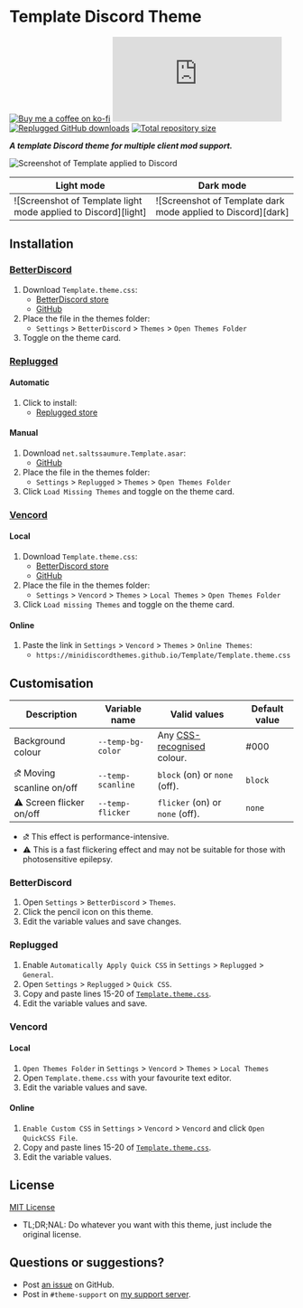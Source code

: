 [screenshot]:       https://cdn.discordapp.com/attachments/946226984005025835/1140494116451532810/template1.png

[css-color]:        https://developer.mozilla.org/en-US/docs/Web/CSS/color_value
[discord]:          https://discord.gg/uy8nKQVatp

[BetterDiscord]:    https://betterdiscord.app/
[Replugged]:        https://replugged.dev/
[Vencord]:          https://github.com/Vendicated/Vencord

[shield-donate]:    https://img.shields.io/badge/Donate-ko--fi-orange?style=flat-square&logo=kofi&logoColor=orange
[ko-fi]:            https://ko-fi.com/saltssaumure "Buy me a coffee!"

[shield-bd-dl]:     https://img.shields.io/github/downloads/MiniDiscordThemes/Template/Template.theme.css?color=purple&label=Downloads&style=flat-square
[shield-asar-dl]:   https://img.shields.io/github/downloads/MiniDiscordThemes/Template/net.saltssaumure.Template.asar?color=purple&label=Downloads&style=flat-square
[shield-repo-size]: https://img.shields.io/github/repo-size/MiniDiscordThemes/Template?label=Repository&style=flat-square "Total size"

[github]:           https://github.com/MiniDiscordThemes/Template
[issues]:           https://github.com/MiniDiscordThemes/Template/issues
[license]:          https://github.com/MiniDiscordThemes/Template/blob/main/LICENSE
[.theme.css]:       https://github.com/MiniDiscordThemes/Template/blob/main/Template.theme.css

[release-bd]:       https://betterdiscord.app/theme/?id=000 "BetterDiscord store page"
[release-rp]:       https://replugged.dev/store/net.saltssaumure.Template "Replugged store page"
[release-bd-gh]:    https://github.com/MiniDiscordThemes/Template/releases/latest/download/Template.theme.css "Get latest release"
[release-rp-gh]:    https://github.com/MiniDiscordThemes/Template/releases/latest/download/net.saltssaumure.Template.asar "Get latest release"

# Template Discord Theme
[![Buy me a coffee on ko-fi][shield-donate]][ko-fi]
[![BetterDiscord GitHub downloads][shield-bd-dl]][release-bd-gh]
[![Replugged GitHub downloads][shield-asar-dl]][release-rp-gh]
[![Total repository size][shield-repo-size]][github]

***A template Discord theme for multiple client mod support.***

![Screenshot of Template applied to Discord][screenshot]

| Light mode                                                     | Dark mode                                                    |
| -------------------------------------------------------------- | ------------------------------------------------------------ |
| ![Screenshot of Template light mode applied to Discord][light] | ![Screenshot of Template dark mode applied to Discord][dark] |

## Installation

### [BetterDiscord][BetterDiscord]
1. Download `Template.theme.css`:
    - [BetterDiscord store][release-bd]
    - [GitHub][release-bd-gh]
2. Place the file in the themes folder:
    - `Settings` > `BetterDiscord` > `Themes` > `Open Themes Folder`
3. Toggle on the theme card.

### [Replugged][Replugged]
#### Automatic
1. Click to install:
    - [Replugged store][release-rp]
#### Manual
1. Download `net.saltssaumure.Template.asar`:
    - [GitHub][release-rp-gh]
2. Place the file in the themes folder:
    - `Settings` > `Replugged` > `Themes` > `Open Themes Folder`
3. Click `Load Missing Themes` and toggle on the theme card.

### [Vencord][Vencord]
#### Local
1. Download `Template.theme.css`:
    - [BetterDiscord store][release-bd]
    - [GitHub][release-bd-gh]
2. Place the file in the themes folder:
    - `Settings` > `Vencord` > `Themes` > `Local Themes` > `Open Themes Folder`
3. Click `Load missing Themes` and toggle on the theme card.
#### Online
1. Paste the link in `Settings` > `Vencord` > `Themes` > `Online Themes`:
    - `https://minidiscordthemes.github.io/Template/Template.theme.css`

## Customisation

| Description                    | Variable name     | Valid values                            | Default value |
| ------------------------------ | ----------------- | --------------------------------------- | ------------- |
| Background colour              | `--temp-bg-color` | Any [CSS-recognised][css-color] colour. | #000          |
| &#9936; Moving scanline on/off | `--temp-scanline` | `block` (on) or `none` (off).           | `block`       |
| &#9888; Screen flicker on/off  | `--temp-flicker`  | `flicker` (on) or `none` (off).         | `none`        |

- &#9936; This effect is performance-intensive.
- &#9888; This is a fast flickering effect and may not be suitable for those with photosensitive epilepsy.

### BetterDiscord
1. Open `Settings` > `BetterDiscord` > `Themes`.
2. Click the pencil icon on this theme.
3. Edit the variable values and save changes.

### Replugged
1. Enable `Automatically Apply Quick CSS` in `Settings` > `Replugged` > `General`.
2. Open `Settings` > `Replugged` > `Quick CSS`.
3. Copy and paste lines 15-20 of [`Template.theme.css`][.theme.css].
4. Edit the variable values and save.

### Vencord
#### Local
1. `Open Themes Folder` in `Settings` > `Vencord` > `Themes` > `Local Themes`
2. Open `Template.theme.css` with your favourite text editor.
3. Edit the variable values and save.
#### Online
1. `Enable Custom CSS` in `Settings` > `Vencord` > `Vencord` and click `Open QuickCSS File`.
2. Copy and paste lines 15-20 of [`Template.theme.css`][.theme.css].
3. Edit the variable values.

## License
[MIT License][license]
- <span title="Too long; didn't read; not a lawyer">TL;DR;NAL</span>: Do whatever you want with this theme, just include the original license.

## Questions or suggestions?
- Post [an issue][issues] on GitHub.
- Post in `#theme-support` on [my support server][discord].